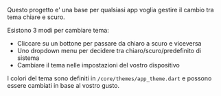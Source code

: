 Questo progetto e' una base per qualsiasi app voglia gestire il cambio tra tema chiare e scuro.

Esistono 3 modi per cambiare tema:
- Cliccare su un bottone per passare da chiaro a scuro e viceversa
- Uno dropdown menu per decidere tra chiaro/scuro/predefinito di sistema
- Cambiare il tema nelle impostazioni del vostro dispositivo

I colori del tema sono definiti in `/core/themes/app_theme.dart` e possono essere cambiati in base al vostro gusto.
